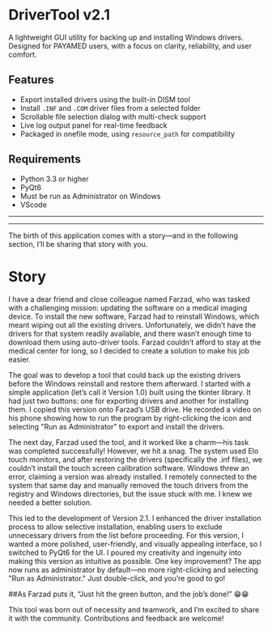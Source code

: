 # DriverTool v2.1

A lightweight GUI utility for backing up and installing Windows drivers. Designed for PAYAMED users, with a focus on clarity, reliability, and user comfort.

## Features

- Export installed drivers using the built-in DISM tool
- Install `.INF` and `.COM` driver files from a selected folder
- Scrollable file selection dialog with multi-check support
- Live log output panel for real-time feedback
- Packaged in onefile mode, using `resource_path` for compatibility

## Requirements

- Python 3.3 or higher
- PyQt6
- Must be run as Administrator on Windows
- VScode
  
-------------------------------------------------------------------------------
-------------------------------------------------------------------------------

The birth of this application comes with a story—and in the following section, I’ll be sharing that story with you.

# Story
I have a dear friend and close colleague named Farzad, who was tasked with a challenging mission: updating the software on a medical imaging device. To install the new software, Farzad had to reinstall Windows, which meant wiping out all the existing drivers. Unfortunately, we didn’t have the drivers for that system readily available, and there wasn’t enough time to download them using auto-driver tools. Farzad couldn’t afford to stay at the medical center for long, so I decided to create a solution to make his job easier.

The goal was to develop a tool that could back up the existing drivers before the Windows reinstall and restore them afterward. I started with a simple application (let’s call it Version 1.0) built using the tkinter library. It had just two buttons: one for exporting drivers and another for installing them. I copied this version onto Farzad’s USB drive. He recorded a video on his phone showing how to run the program by right-clicking the icon and selecting "Run as Administrator" to export and install the drivers.

The next day, Farzad used the tool, and it worked like a charm—his task was completed successfully! However, we hit a snag. The system used Elo touch monitors, and after restoring the drivers (specifically the .inf files), we couldn’t install the touch screen calibration software. Windows threw an error, claiming a version was already installed. I remotely connected to the system that same day and manually removed the touch drivers from the registry and Windows directories, but the issue stuck with me. I knew we needed a better solution.

This led to the development of Version 2.1. I enhanced the driver installation process to allow selective installation, enabling users to exclude unnecessary drivers from the list before proceeding. For this version, I wanted a more polished, user-friendly, and visually appealing interface, so I switched to PyQt6 for the UI. I poured my creativity and ingenuity into making this version as intuitive as possible. One key improvement? The app now runs as administrator by default—no more right-clicking and selecting "Run as Administrator." Just double-click, and you’re good to go! 

##As Farzad puts it, “Just hit the green button, and the job’s done!” 😁😁

This tool was born out of necessity and teamwork, and I’m excited to share it with the community. Contributions and feedback are welcome!

